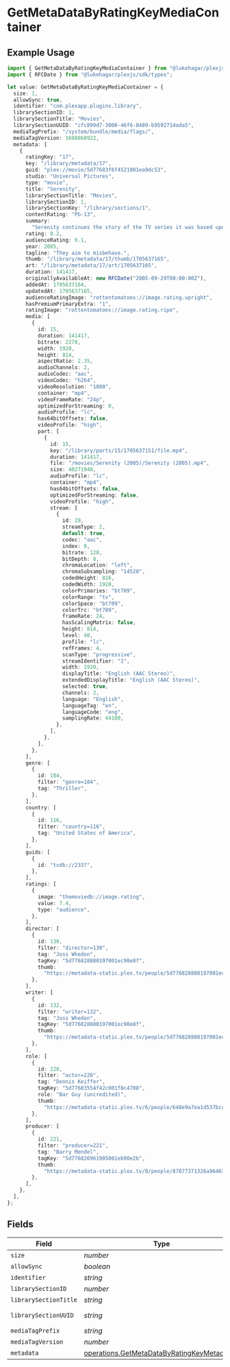 # GetMetaDataByRatingKeyMediaContainer

## Example Usage

```typescript
import { GetMetaDataByRatingKeyMediaContainer } from "@lukehagar/plexjs/sdk/models/operations";
import { RFCDate } from "@lukehagar/plexjs/sdk/types";

let value: GetMetaDataByRatingKeyMediaContainer = {
  size: 1,
  allowSync: true,
  identifier: "com.plexapp.plugins.library",
  librarySectionID: 1,
  librarySectionTitle: "Movies",
  librarySectionUUID: "cfc899d7-3000-46f6-8489-b9592714ada5",
  mediaTagPrefix: "/system/bundle/media/flags/",
  mediaTagVersion: 1698860922,
  metadata: [
    {
      ratingKey: "17",
      key: "/library/metadata/17",
      guid: "plex://movie/5d77683f6f4521001ea9dc53",
      studio: "Universal Pictures",
      type: "movie",
      title: "Serenity",
      librarySectionTitle: "Movies",
      librarySectionID: 1,
      librarySectionKey: "/library/sections/1",
      contentRating: "PG-13",
      summary:
        "Serenity continues the story of the TV series it was based upon (\"Firefly\"). River Tam had a secret - one in which she's not even aware - so dangerous, no one's safe, as an Alliance operative's sent to capture her, and all others are considered irrelevant to his job.",
      rating: 8.2,
      audienceRating: 9.1,
      year: 2005,
      tagline: "They aim to misbehave.",
      thumb: "/library/metadata/17/thumb/1705637165",
      art: "/library/metadata/17/art/1705637165",
      duration: 141417,
      originallyAvailableAt: new RFCDate("2005-09-29T00:00:00Z"),
      addedAt: 1705637164,
      updatedAt: 1705637165,
      audienceRatingImage: "rottentomatoes://image.rating.upright",
      hasPremiumPrimaryExtra: "1",
      ratingImage: "rottentomatoes://image.rating.ripe",
      media: [
        {
          id: 15,
          duration: 141417,
          bitrate: 2278,
          width: 1920,
          height: 814,
          aspectRatio: 2.35,
          audioChannels: 2,
          audioCodec: "aac",
          videoCodec: "h264",
          videoResolution: "1080",
          container: "mp4",
          videoFrameRate: "24p",
          optimizedForStreaming: 0,
          audioProfile: "lc",
          has64bitOffsets: false,
          videoProfile: "high",
          part: [
            {
              id: 15,
              key: "/library/parts/15/1705637151/file.mp4",
              duration: 141417,
              file: "/movies/Serenity (2005)/Serenity (2005).mp4",
              size: 40271948,
              audioProfile: "lc",
              container: "mp4",
              has64bitOffsets: false,
              optimizedForStreaming: false,
              videoProfile: "high",
              stream: [
                {
                  id: 29,
                  streamType: 2,
                  default: true,
                  codec: "aac",
                  index: 0,
                  bitrate: 128,
                  bitDepth: 8,
                  chromaLocation: "left",
                  chromaSubsampling: "14520",
                  codedHeight: 816,
                  codedWidth: 1920,
                  colorPrimaries: "bt709",
                  colorRange: "tv",
                  colorSpace: "bt709",
                  colorTrc: "bt709",
                  frameRate: 24,
                  hasScalingMatrix: false,
                  height: 814,
                  level: 40,
                  profile: "lc",
                  refFrames: 4,
                  scanType: "progressive",
                  streamIdentifier: "1",
                  width: 1920,
                  displayTitle: "English (AAC Stereo)",
                  extendedDisplayTitle: "English (AAC Stereo)",
                  selected: true,
                  channels: 2,
                  language: "English",
                  languageTag: "en",
                  languageCode: "eng",
                  samplingRate: 44100,
                },
              ],
            },
          ],
        },
      ],
      genre: [
        {
          id: 184,
          filter: "genre=184",
          tag: "Thriller",
        },
      ],
      country: [
        {
          id: 116,
          filter: "country=116",
          tag: "United States of America",
        },
      ],
      guids: [
        {
          id: "tvdb://2337",
        },
      ],
      ratings: [
        {
          image: "themoviedb://image.rating",
          value: 7.4,
          type: "audience",
        },
      ],
      director: [
        {
          id: 130,
          filter: "director=130",
          tag: "Joss Whedon",
          tagKey: "5d776828880197001ec90e8f",
          thumb:
            "https://metadata-static.plex.tv/people/5d776828880197001ec90e8f.jpg",
        },
      ],
      writer: [
        {
          id: 132,
          filter: "writer=132",
          tag: "Joss Whedon",
          tagKey: "5d776828880197001ec90e8f",
          thumb:
            "https://metadata-static.plex.tv/people/5d776828880197001ec90e8f.jpg",
        },
      ],
      role: [
        {
          id: 220,
          filter: "actor=220",
          tag: "Dennis Keiffer",
          tagKey: "5d77683554f42c001f8c4708",
          role: "Bar Guy (uncredited)",
          thumb:
            "https://metadata-static.plex.tv/6/people/648e9a7ea1d537bccfcd7615134b78ce.jpg",
        },
      ],
      producer: [
        {
          id: 221,
          filter: "producer=221",
          tag: "Barry Mendel",
          tagKey: "5d776826961905001eb90e2b",
          thumb:
            "https://metadata-static.plex.tv/8/people/87877371326a964634d18556d94547e1.jpg",
        },
      ],
    },
  ],
};
```

## Fields

| Field                                                                                                           | Type                                                                                                            | Required                                                                                                        | Description                                                                                                     | Example                                                                                                         |
| --------------------------------------------------------------------------------------------------------------- | --------------------------------------------------------------------------------------------------------------- | --------------------------------------------------------------------------------------------------------------- | --------------------------------------------------------------------------------------------------------------- | --------------------------------------------------------------------------------------------------------------- |
| `size`                                                                                                          | *number*                                                                                                        | :heavy_minus_sign:                                                                                              | N/A                                                                                                             | 1                                                                                                               |
| `allowSync`                                                                                                     | *boolean*                                                                                                       | :heavy_minus_sign:                                                                                              | N/A                                                                                                             | true                                                                                                            |
| `identifier`                                                                                                    | *string*                                                                                                        | :heavy_minus_sign:                                                                                              | N/A                                                                                                             | com.plexapp.plugins.library                                                                                     |
| `librarySectionID`                                                                                              | *number*                                                                                                        | :heavy_minus_sign:                                                                                              | N/A                                                                                                             | 1                                                                                                               |
| `librarySectionTitle`                                                                                           | *string*                                                                                                        | :heavy_minus_sign:                                                                                              | N/A                                                                                                             | Movies                                                                                                          |
| `librarySectionUUID`                                                                                            | *string*                                                                                                        | :heavy_minus_sign:                                                                                              | N/A                                                                                                             | cfc899d7-3000-46f6-8489-b9592714ada5                                                                            |
| `mediaTagPrefix`                                                                                                | *string*                                                                                                        | :heavy_minus_sign:                                                                                              | N/A                                                                                                             | /system/bundle/media/flags/                                                                                     |
| `mediaTagVersion`                                                                                               | *number*                                                                                                        | :heavy_minus_sign:                                                                                              | N/A                                                                                                             | 1698860922                                                                                                      |
| `metadata`                                                                                                      | [operations.GetMetaDataByRatingKeyMetadata](../../../sdk/models/operations/getmetadatabyratingkeymetadata.md)[] | :heavy_minus_sign:                                                                                              | N/A                                                                                                             |                                                                                                                 |